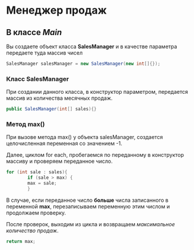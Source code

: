 # Менеджер продаж
## В классе *Main*

Вы создаете объект класса **SalesManager** и в качестве параметра передаете туда массив чисел
````java
SalesManager salesManager = new SalesManager(new int[]{});
````

### Класс SalesManager
При создании данного класса, в конструктор параметром, передается массив из количества месячных продаж.

````java
public SalesManager(int[] sales){}
````

### Метод max()
При вызове метода max() у объекта salesManager, создается целочисленная переменная со значением -1.

Далее, циклом for each, пробегаемся по переданному в конструктор массиву и проверяем переданное число.
````java
for (int sale : sales){
        if (sale > max) {
        max = sale;
        }
````

В случае, если переданное число **больше** числа записанного в переменной **max**,
перезаписываем переменную этим числом и продолжаем проверку.

После проверок, выходим из цикла и возвращаем *максимальное количество продаж*.
````java
return max;
````
